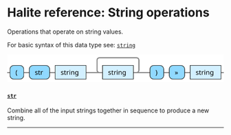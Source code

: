 <!---
  This markdown file was generated. Do not edit.
  -->

# Halite reference: String operations

Operations that operate on string values.

For basic syntax of this data type see: [`string`](halite_basic-syntax-reference.md#string)

!["string-op"](../halite-bnf-diagrams/string-op.svg)

#### [`str`](halite_full-reference.md#str)

Combine all of the input strings together in sequence to produce a new string.

---

